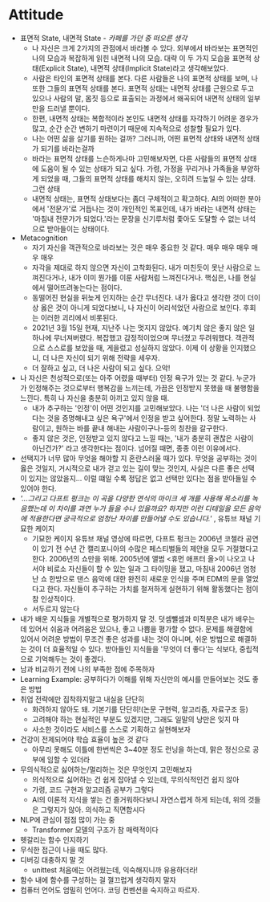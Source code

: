 # Attitude

* 표면적 State, 내면적 State - *카페를 가던 중 떠오른 생각*
  * 나 자신은 크게 2가지의 관점에서 바라볼 수 있다. 외부에서 바라보는 표면적인 나의 모습과 복잡하게 읽힌 내면적 나의 모습. 대략 이 두 가지 모습을 표면적 상태(Explicit State), 내면적 상태(Implicit State)라고 생각해보았다.
  * 사람은 타인의 표면적 상태를 본다. 다른 사람들은 나의 표면적 상태를 보며, 나 또한 그들의 표면적 상태를 본다. 표면적 상태는 내면적 상태를 근원으로 두고 있으나 사람의 말, 몸짓 등으로 표출되는 과정에서 왜곡되어 내면적 상태의 일부만을 드러낼 뿐이다.
  * 한편, 내면적 상태는 복합적이라 본인도 내면적 상태를 자각하기 어려운 경우가 많고, 순간 순간 변하기 마련이기 때문에 지속적으로 성찰할 필요가 있다.
  * 나는 어떤 삶을 살기를 원하는 걸까? 그러니까, 어떤 표면적 상태와 내면적 상태가 되기를 바라는걸까
  * 바라는 표면적 상태를 느슨하게나마 고민해보자면, 다른 사람들의 표면적 상태에 도움이 될 수 있는 상태가 되고 싶다. 가령, 가정을 꾸리거나  가족들을 부양하게 되었을 때, 그들의 표면적 상태를 해치지 않는, 오히려 드높일 수 있는 상태. 그런 상태
  * 내면적 상태는, 표면적 상태보다는 좀더 구체적이고 확고하다. AI의 어떠한 분야에서 '전문가'로 거듭나는 것이 개인적인 목표인데, 내가 바라는 내면적 상태는 '마침내 전문가가 되었다.'라는 문장을 신기루처럼 좇아도 도달할 수 없는 녀석으로 받아들이는 상태이다. 
* Metacognition
  * 자기 자신을 객관적으로 바라보는 것은 매우 중요한 것 같다. 매우 매우 매우 매우 매우
  * 자각을 제대로 하지 않으면 자신이 고착화된다. 내가 미친듯이 못난 사람으로 느껴진다거나, 내가 이미 뭔가를 이룬 사람처럼 느껴진다거나. 핵심은, 나를 현실에서 떨어뜨려놓는다는 점이다.
  * 동떨어진 현실을 뒤늦게 인지하는 순간 무너진다. 내가 옳다고 생각한 것이 더이상 옳은 것이 아니게 되었다보니, 나 자신이 어리석었던 사람으로 보인다. 후회는 이러한 괴리에서 비롯된다.
  *  2021년 3월 15일 현재, 지난주 나는 멋지지 않았다. 예기치 않은 좋지 않은 일 하나에 무너져버렸다. 복잡했고 감정적이었으며 무너졌고 두려워했다. 객관적으로 스스로를 보았을 때, 게을렀고 성실하지 않았다. 이제 이 상황을 인지했으니, 더 나은 자신이 되기 위해 전략을 세우자.
  * 더 잘하고 싶고, 더 나은 사람이 되고 싶다. 으악!
* 나 자신은 천성적으로(또는 아주 어렸을 때부터) 인정 욕구가 있는 것 같다. 누군가가 인정해주는 것으로부터 행복감을 느끼는데, 가끔은 인정받지 못했을 때 불행함을 느낀다. 특히 나 자신을 충분히 아끼고 있지 않을 때.
  * 내가 추구하는 '인정'이 어떤 것인지를 고민해보았다. 나는 '더 나은 사람이 되었다는 것을 증명해내고 싶은 욕구'에서 인정을 받고 싶어한다. 정말 노력하는 사람이고, 원하는 바를 끝내 해내는 사람이구나-등의 칭찬을 갈구한다.
  * 좋지 않은 것은, 인정받고 있지 않다고 느낄 때는, '내가 충분히 괜찮은 사람이 아닌건가?' 라고 생각한다는 점이다. 넘어질 때면, 종종 이런 이유에서다.
* 선택지가 너무 많아 무엇을 해야할 지 혼란스러울 때가 있다. 무엇을 공부하는 것이 옳은 것일지, 거시적으로 내가 걷고 있는 길이 맞는 것인지, 사실은 다른 좋은 선택이 있지는 않았을지... 이럴 떄일 수록 정답은 없고 선택만 있다는 점을 받아들일 수 있어야 한다.
* *'...그리고 다프트 펑크는 이 곡을 다양한 연식의 마이크 세 개를 사용해 목소리를 녹음했는데 이 차이를 과연 누가 들을 수나 있을까요? 하지만 이런 디테일을 모든 음악에 적용한다면 궁극적으로 엄청난 차이를 만들어낼 수도 있습니다.'* , 유튜브 채널 기묘한 케이지
  * 기묘한 케이지 유튜브 채널 영상에 따르면, 다프트 펑크는 2006년 코첼라 공연이 있기 전 수년 간 캘리포니아의 수많은 페스티벌들의 제안을 모두 거절했다고 한다. 2006년의 쇼만을 위해. 2005년에 앨범 <휴먼 애프터 올>이 나오고 나서야 비로소 자신들이 할 수 있는 일과 그 타이밍을 쟀고, 마침내 2006년 엄청난 쇼 한방으로 댄스 음악에 대한 완전히 새로운 인식을 주며 EDM의 문을 열었다고 한다. 자신들이 추구하는 가치를 철저하게 실현하기 위해 활동했다는 점이 참 인상적이다.
  * 서두르지 않는다
* 내가 배운 지식들을 개별적으로 평가하지 말 것. 덧셈뺄셈과 미적분은 내가 배우는 데 있어서 쉬움과 어려움은 있으나, 좋고 나쁨을 평가할 수 없다. 문제를 해결함에 있어서 어려운 방법이 무조건 좋은 성과를 내는 것이 아니며, 쉬운 방법으로 해결하는 것이 더 효율적일 수 있다. 받아들인 지식들을 '무엇이 더 좋다'는 식보다, 중립적으로 기억해두는 것이 좋겠다.
* 남과 비교하기 전에 나의 부족한 점에 주목하자
* Learning Example: 공부하다가 이해를 위해 자신만의 예시를 만들어보는 것도 좋은 방법
* 취업 전략에만 집착하지말고 내실을 단단히
  * 화려하지 않아도 돼. 기본기를 단단히!(논문 구현력, 알고리즘, 자료구조 등)
  * 고려해야 하는 현실적인 부분도 있겠지만, 그래도 일말의 낭만은 잊지 마
  * 사소한 것이라도 서비스를 스스로 기획하고 실현해보자
* 건강이 전제되어야 학습 효율이 높은 것 같다
  * 아무리 못해도 이틀에 한번씩은 3~40분 정도 런닝을 하는데, 맑은 정신으로 공부에 임할 수 있더라 
* 무의식적으로 싫어하는/멀리하는 것은 무엇인지 고민해보자
  * 의식적으로 싫어하는 건 쉽게 잡아낼 수 있는데, 무의식적인건 쉽지 않아
  * 가령, 코드 구현과 알고리즘 공부가 그렇다
  * AI의 이론적 지식을 쌓는 건 즐거워하다보니 자연스럽게 하게 되는데, 위의 것들은 그렇지가 않아. 의식하고 직면합시다
* NLP에 관심이 점점 많이 가는 중
  * Transformer 모델의 구조가 참 매력적이다
* 헷갈리는 함수 인지하기
* 무식한 접근이 나을 때도 많다.
* 디버깅 대충하지 말 것
  * unittest 처음에는 어려웠는데, 익숙해지니까 유용하더라!
* 함수 내에 함수를 구성하는 걸 껄끄럽게 생각하지 말자
* 컴퓨터 언어도 엄밀히 언어다. 코딩 컨벤션을 숙지하고 따르자.